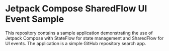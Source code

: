 # Jetpack Compose SharedFlow UI Event Sample

This repository contains a sample application demonstrating the use of Jetpack Compose with StateFlow for state management and SharedFlow for UI events.
The application is a simple GitHub repository search app.

